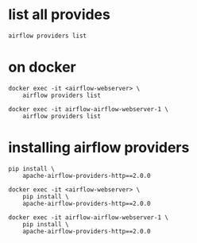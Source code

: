 # list all provides

    airflow providers list

# on docker

    docker exec -it <airflow-webserver> \
        airflow providers list

    docker exec -it airflow-airflow-webserver-1 \
        airflow providers list

# installing airflow providers

    pip install \
        apache-airflow-providers-http==2.0.0
    
    docker exec -it <airflow-webserver> \
        pip install \
        apache-airflow-providers-http==2.0.0
    
    docker exec -it airflow-airflow-webserver-1 \
        pip install \
        apache-airflow-providers-http==2.0.0
     